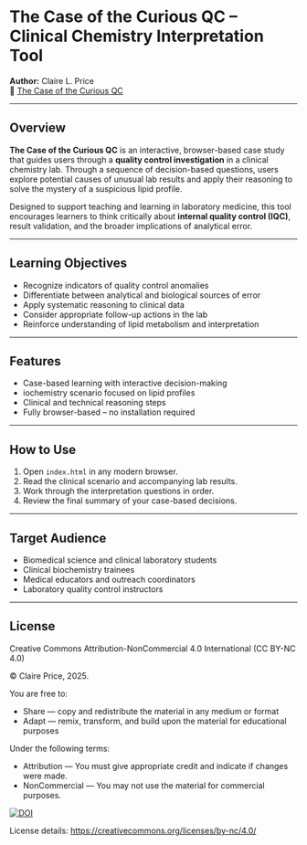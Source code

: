 # The Case of the Curious QC – Clinical Chemistry Interpretation Tool

**Author:** Claire L. Price  
🔗 [The Case of the Curious QC](https://claireprice.github.io/The-Case-of-the-Curious-QC/)

---

## Overview

**The Case of the Curious QC** is an interactive, browser-based case study that guides users through a **quality control investigation** in a clinical chemistry lab. Through a sequence of decision-based questions, users explore potential causes of unusual lab results and apply their reasoning to solve the mystery of a suspicious lipid profile.

Designed to support teaching and learning in laboratory medicine, this tool encourages learners to think critically about **internal quality control (IQC)**, result validation, and the broader implications of analytical error.

---

## Learning Objectives

- Recognize indicators of quality control anomalies  
- Differentiate between analytical and biological sources of error  
- Apply systematic reasoning to clinical data  
- Consider appropriate follow-up actions in the lab  
- Reinforce understanding of lipid metabolism and interpretation

---

## Features

- Case-based learning with interactive decision-making  
- iochemistry scenario focused on lipid profiles  
- Clinical and technical reasoning steps   
- Fully browser-based – no installation required

---

## How to Use

1. Open `index.html` in any modern browser.  
2. Read the clinical scenario and accompanying lab results.  
3. Work through the interpretation questions in order.  
4. Review the final summary of your case-based decisions.

---

## Target Audience

- Biomedical science and clinical laboratory students  
- Clinical biochemistry trainees  
- Medical educators and outreach coordinators  
- Laboratory quality control instructors  

---

## License

Creative Commons Attribution-NonCommercial 4.0 International (CC BY-NC 4.0)

© Claire Price, 2025.

You are free to:
- Share — copy and redistribute the material in any medium or format
- Adapt — remix, transform, and build upon the material for educational purposes

Under the following terms:
- Attribution — You must give appropriate credit and indicate if changes were made.
- NonCommercial — You may not use the material for commercial purposes.

[![DOI](https://zenodo.org/badge/953047379.svg)](https://doi.org/10.5281/zenodo.15547763)


License details: https://creativecommons.org/licenses/by-nc/4.0/



